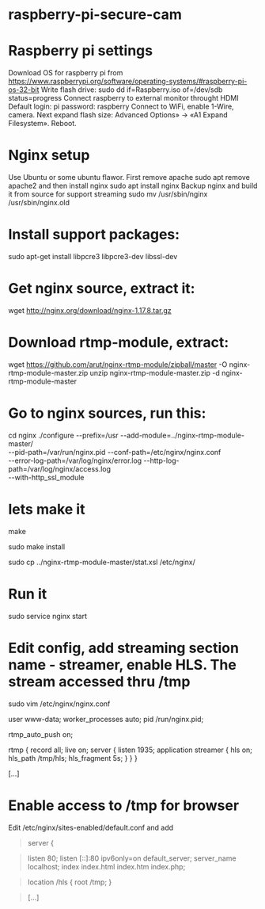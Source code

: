 # raspberry-pi-secure-cam

# Raspberry pi settings

Download OS for raspberry pi from https://www.raspberrypi.org/software/operating-systems/#raspberry-pi-os-32-bit
Write flash drive: sudo dd if=Raspberry.iso of=/dev/sdb status=progress
Connect raspberry to external monitor throught HDMI
Default login: pi password: raspberry
Connect to WiFi, enable 1-Wire, camera. Next expand flash size: Advanced Options» -> «A1 Expand Filesystem».
Reboot.

# Nginx setup
Use Ubuntu or some ubuntu flawor. First remove apache sudo apt remove apache2
and then install nginx sudo apt install nginx
Backup nginx and build it from source for support streaming
sudo mv /usr/sbin/nginx /usr/sbin/nginx.old

# Install support packages:

sudo apt-get install libpcre3 libpcre3-dev libssl-dev

# Get nginx source, extract it:

wget http://nginx.org/download/nginx-1.17.8.tar.gz

# Download rtmp-module, extract:

wget https://github.com/arut/nginx-rtmp-module/zipball/master -O nginx-rtmp-module-master.zip
unzip nginx-rtmp-module-master.zip -d nginx-rtmp-module-master

# Go to nginx sources, run this:

cd nginx
./configure --prefix=/usr --add-module=../nginx-rtmp-module-master/ \
--pid-path=/var/run/nginx.pid --conf-path=/etc/nginx/nginx.conf \
--error-log-path=/var/log/nginx/error.log --http-log-path=/var/log/nginx/access.log \
--with-http_ssl_module

# lets make it

make

sudo make install

sudo cp ../nginx-rtmp-module-master/stat.xsl /etc/nginx/

# Run it

sudo service nginx start

# Edit config, add streaming section name - streamer, enable HLS. The stream accessed thru /tmp
sudo vim /etc/nginx/nginx.conf

user www-data;
worker_processes auto;
pid /run/nginx.pid;

rtmp_auto_push on;

rtmp {
    record all;
    live on;
    server {
        listen 1935;
        application streamer {
            hls on;
            hls_path /tmp/hls;
            hls_fragment 5s;
        }
    }
}

[...]

# Enable access to /tmp for browser
Edit /etc/nginx/sites-enabled/default.conf and add 

> server {

> listen 80;
>    listen [::]:80 ipv6only=on default_server;
>    server_name localhost;
>    index index.html index.htm index.php;

>    location /hls {
>        root /tmp;
>    }

> [...]
